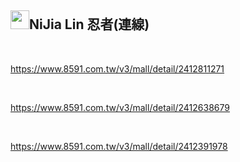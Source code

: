<div class="markdown-heading"><h2 class="heading-element">
<a target="_blank" rel="noopener noreferrer nofollow" href="https://camo.githubusercontent.com/397f4d5f660e1f2b742265f611f69c0f22c805498487ca340380e1730a50e9d5/68747470733a2f2f7370726f66696c652e6c696e652d7363646e2e6e65742f3068477754414c473838474668354f41334c3231466d4a776c6f477a4a615355464b416c5a554e3055774654784d5731686255566c5462457734456a314557417748556c39514f526736543274314b32382d5a32376b62483449526d3941446c304e58465a587541"><img src="https://camo.githubusercontent.com/397f4d5f660e1f2b742265f611f69c0f22c805498487ca340380e1730a50e9d5/68747470733a2f2f7370726f66696c652e6c696e652d7363646e2e6e65742f3068477754414c473838474668354f41334c3231466d4a776c6f477a4a615355464b416c5a554e3055774654784d5731686255566c5462457734456a314557417748556c39514f526736543274314b32382d5a32376b62483449526d3941446c304e58465a587541" width="30" height="30" data-canonical-src="https://sprofile.line-scdn.net/0hGwTALG88GFh5OA3L21FmJwloGzJaSUFKAlZUN0UwFTxMW1hbUVlTbEw4Ej1EWAwHUl9QORg6T2t1K28-Z27kbH4IRm9ADl0NXFZXuA" style="max-width: 100%;"></a>NiJia Lin 忍者(連線)</h2><a id="user-content-nijia-lin-忍者連線" class="anchor" aria-label="Permalink: NiJia Lin 忍者(連線)" href="#nijia-lin-忍者連線"><span aria-hidden="true" class="octicon octicon-link"></span></a></div><br><p><a href="https://www.8591.com.tw/v3/mall/detail/2412811271" rel="nofollow">https://www.8591.com.tw/v3/mall/detail/2412811271</a></p>
<br /><p><a href="https://www.8591.com.tw/v3/mall/detail/2412638679" rel="nofollow">https://www.8591.com.tw/v3/mall/detail/2412638679</a></p>
<br /><p><a href="https://www.8591.com.tw/v3/mall/detail/2412391978" rel="nofollow">https://www.8591.com.tw/v3/mall/detail/2412391978</a></p>
